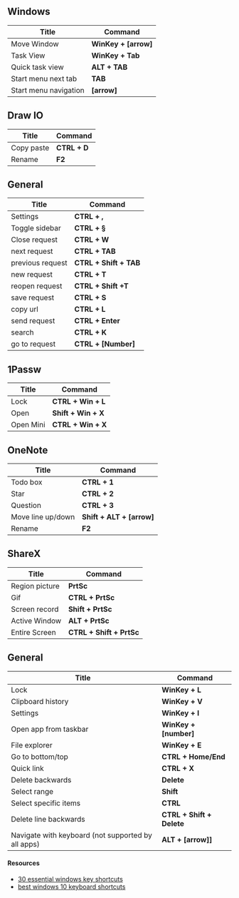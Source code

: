 ## Windows
 | Title                 | Command              |
 | --------------------- | -------------------- |
 | Move Window           | **WinKey + [arrow]** |
 | Task View             | **WinKey + Tab**     |
 | Quick task view       | **ALT + TAB**        |
 | Start menu next tab   | **TAB**              |
 | Start menu navigation | **[arrow]**          |

## Draw IO
 | Title      | Command      |
 | ---------- | ------------ |
 | Copy paste | **CTRL + D** |
 | Rename     | **F2**       |

 ##  General
| Title            | Command                |
| ---------------- | ---------------------- |
| Settings         | **CTRL + ,**           |
| Toggle sidebar   | **CTRL + §**           |
| Close request    | **CTRL + W**           |
| next request     | **CTRL + TAB**         |
| previous request | **CTRL + Shift + TAB** |
| new request      | **CTRL + T**           |
| reopen request   | **CTRL + Shift +T**    |
| save request     | **CTRL + S**           |
| copy url         | **CTRL + L**           |
| send request     | **CTRL + Enter**       |
| search           | **CTRL + K**           |
| go to request    | **CTRL + [Number]**    |
 
## 1Passw
 | Title     | Command             |
 | --------- | ------------------- |
 | Lock      | **CTRL + Win + L**  |
 | Open      | **Shift + Win + X** |
 | Open Mini | **CTRL + Win + X**  |

 ## OneNote
 | Title             | Command                   |
 | ----------------- | ------------------------- |
 | Todo box          | **CTRL + 1**              |
 | Star              | **CTRL + 2**              |
 | Question          | **CTRL + 3**              |
 | Move line up/down | **Shift + ALT + [arrow]** |
 | Rename            | **F2**                    |

 ## ShareX
 | Title          | Command                  |
 | -------------- | ------------------------ |
 | Region picture | **PrtSc**                |
 | Gif            | **CTRL + PrtSc**         |
 | Screen record  | **Shift + PrtSc**        |
 | Active Window  | **ALT + PrtSc**          |
 | Entire Screen  | **CTRL + Shift + PrtSc** |

 ## General
 | Title                                              | Command                   |
 | -------------------------------------------------- | ------------------------- |
 | Lock                                               | **WinKey + L**            |
 | Clipboard history                                  | **WinKey + V**            |
 | Settings                                           | **WinKey + I**            |
 | Open app from taskbar                              | **WinKey + [number]**     |
 | File explorer                                      | **WinKey + E**            |
 | Go to bottom/top                                   | **CTRL + Home/End**       |
 | Quick link                                         | **CTRL + X**              |
 | Delete backwards                                   | **Delete**                |
 | Select range                                       | **Shift**                 |
 | Select specific items                              | **CTRL**                  |
 | Delete line backwards                              | **CTRL + Shift + Delete** |
 | Navigate with keyboard (not supported by all apps) | **ALT + [arrow]]**        |

 #### Resources
- [30 essential windows key shortcuts](https://www.howtogeek.com/686985/30-essential-windows-key-keyboard-shortcuts-for-windows-10/)
- [best windows 10 keyboard shortcuts](https://www.windowscentral.com/best-windows-10-keyboard-shortcuts)
